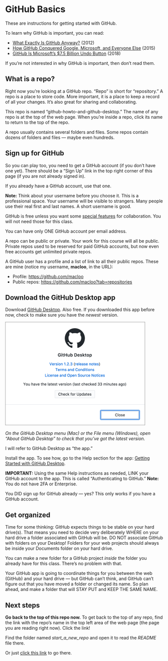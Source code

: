 # GitHub Basics

These are instructions for getting started with GitHub.

To learn why GitHub is important, you can read:

* [What Exactly Is GitHub Anyway?](https://techcrunch.com/2012/07/14/what-exactly-is-github-anyway/) (2012)
* [How GitHub Conquered Google, Microsoft, and Everyone Else](http://www.wired.com/2015/03/github-conquered-google-microsoft-everyone-else/) (2015)
* [GitHub Is Microsoft’s $7.5 Billion Undo Button](https://www.bloomberg.com/news/articles/2018-06-06/github-is-microsoft-s-7-5-billion-undo-button) (2018)

If you’re not interested in why GitHub is important, then don’t read them.

## What is a repo?

Right now you’re looking at a GitHub repo. “Repo” is short for “repository.” A repo is a place to store code. More important, it is a place to keep a record of all your changes. It’s also great for sharing and collaborating.

This repo is named “github-howto-and-github-desktop.” The name of any repo is at the top of the web page. When you’re inside a repo, click its name to return to the top of the repo.

A repo usually contains several folders and files. Some repos contain dozens of folders and files &mdash; maybe even hundreds.

## Sign up for GitHub

So you can play too, you need to get a GitHub account (if you don’t have one yet). There should be a “Sign Up” link in the top right corner of this page (if you are not already signed in).

If you already have a GitHub account, use that one.

**Note:** Think about your username before you choose it. This is a professional space. Your username will be visible to strangers. Many people use their real first and last names. A short username is good.

GitHub is free unless you want some [special features](https://github.com/pricing) for collaboration. You will not need those for this class.

You can have only ONE GitHub account per email address.

A repo can be public or private. Your work for this course will all be public. Private repos used to be reserved for paid GitHub accounts, but now even free accounts get unlimited private repos.

A GitHub user has a profile and a list of link to all their public repos. These are mine (notice my username, **macloo**, in the URL):

* Profile: https://github.com/macloo
* Public repos: https://github.com/macloo?tab=repositories

## Download the GitHub Desktop app

Download [GitHub Desktop](https://desktop.github.com/). Also free. If you downloaded this app before now, check to make sure you have the *newest* version.

<img src="../images/update-version.png" alt="Check for updates" width=446>

*On the GitHub Desktop menu (Mac) or the File menu (Windows), open “About GitHub Desktop” to check that you’ve got the latest version.*

I will refer to GitHub Desktop as “the app.”

Install the app. To see how, go to the Help section for the app: [Getting Started with GitHub Desktop](https://help.github.com/desktop/guides/getting-started-with-github-desktop/).

**IMPORTANT:** Using the same Help instructions as needed, LINK your GitHub account to the app. This is called “Authenticating to GitHub.” **Note:** You do not have 2FA or Enterprise.

You DID sign up for GitHub already &mdash; yes? This only works if you have a GitHub account.

## Get organized

Time for some thinking: GitHub expects things to be stable on your hard drive(s). That means you need to decide very deliberately WHERE on your hard drive a folder associated with GitHub will be. DO NOT associate GitHub with folders on your Desktop! Folders for your web projects should always be inside your Documents folder on your hard drive.

You can make a new folder for a GitHub project *inside* the folder you already have for this class. There’s no problem with that.

Your GitHub app is going to coordinate things for you between the web (GitHub) and your hard drive &mdash; but GitHub can’t think, and GitHub can’t figure out that you have moved a folder or changed its name. So plan ahead, and make a folder that will STAY PUT and KEEP THE SAME NAME.

## Next steps

**Go back to the top of this repo now.** To get back to the top of any repo, find the link with the repo’s name in the top left area of the web page (the page you are reading right now). Click the link!

Find the folder named *start_a_new_repo* and open it to read the *README* file there.

Or just [click this link](../start_a_new_repo/) to go there.
